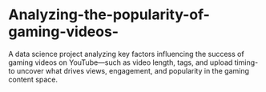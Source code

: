 # Analyzing-the-popularity-of-gaming-videos-
A data science project analyzing key factors influencing the success of gaming videos on YouTube—such as video length, tags, and upload timing-to uncover what drives views, engagement, and popularity in the gaming content space.

